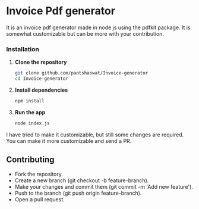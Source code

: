 # Invoice Pdf generator
It is an invoice pdf generator made in node js using the pdfkit package. It is somewhat customizable but can be more with your contribution.
### Installation

1. **Clone the repository**
   ```bash
   git clone github.com/pantshaswat/Invoice-generator
   cd Invoice-generator
2. **Install dependencies**

   ```bash
   npm install
2. **Run the app**

   ```bash
   node index.js
I have tried to make it customizable, but still some changes are required.
You can make it more customizable and send a PR.

## Contributing

* Fork the repository.
* Create a new branch (git checkout -b feature-branch).
* Make your changes and commit them (git commit -m 'Add new feature').
* Push to the branch (git push origin feature-branch).
* Open a pull request.
